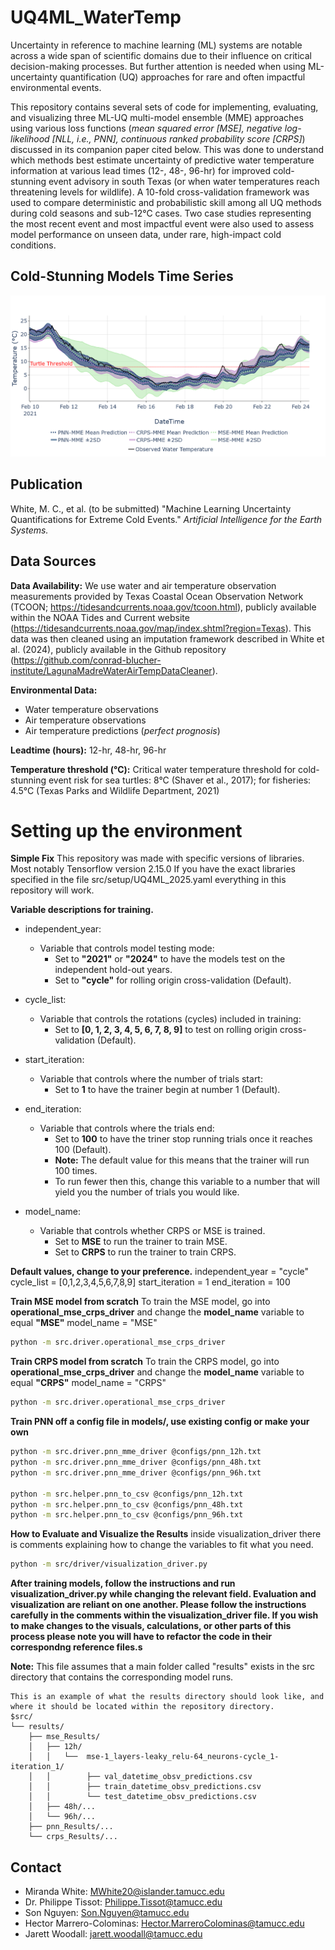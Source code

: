# UQ4ML_WaterTemp
Uncertainty in reference to machine learning (ML) systems are notable across a wide span of scientific domains due to their influence on critical decision-making processes. But further attention is needed when using ML-uncertainty quantification (UQ) approaches for rare and often impactful environmental events.  

This repository contains several sets of code for implementing, evaluating, and visualizing three ML-UQ multi-model ensemble (MME) approaches using various loss functions (_mean squared error [MSE], negative log-likelihood [NLL, i.e., PNN], continuous ranked probability score [CRPS]_) discussed in its companion paper cited below. This was done to understand which methods best estimate uncertainty of predictive water temperature information at various lead times (12-, 48-, 96-hr) for improved cold-stunning event advisory in south Texas (or when water temperatures reach threatening levels for wildlife). A 10-fold cross-validation framework was used to compare deterministic and probabilistic skill among all UQ methods during cold seasons and sub-12°C cases. Two case studies representing the most recent event and most impactful event were also used to assess model performance on unseen data, under rare, high-impact cold conditions. 

## Cold-Stunning Models Time Series
![ColdStunNet Overview](images/image10.png)

## Publication
White, M. C., et al. (to be submitted) "Machine Learning Uncertainty Quantifications for Extreme Cold Events." _Artificial Intelligence for the Earth Systems._

## Data Sources

**Data Availability:**
We use water and air temperature observation measurements provided by Texas Coastal Ocean Observation Network (TCOON; https://tidesandcurrents.noaa.gov/tcoon.html), publicly available within the NOAA Tides and Current website (https://tidesandcurrents.noaa.gov/map/index.shtml?region=Texas). This data was then cleaned using an imputation framework described in White et al. (2024), publicly available in the Github repository (https://github.com/conrad-blucher-institute/LagunaMadreWaterAirTempDataCleaner).

**Environmental Data:**
- Water temperature observations
- Air temperature observations
- Air temperature predictions (_perfect prognosis_)

**Leadtime (hours):** 12-hr, 48-hr, 96-hr

**Temperature threshold (°C):** Critical water temperature threshold for cold-stunning event risk for sea turtles: 8°C (Shaver et al., 2017); for fisheries: 4.5°C (Texas Parks and Wildlife Department, 2021)


# Setting up the environment
**Simple Fix**
This repository was made with specific versions of libraries. Most notably Tensorflow version 2.15.0
If you have the exact libraries specified in the file src/setup/UQ4ML_2025.yaml everything in this repository will work. 


**Variable descriptions for training.**
* independent_year: 
    * Variable that controls model testing mode:
        * Set to **"2021"** or **"2024"** to have the models test on the independent hold-out years.
        * Set to **"cycle"** for rolling origin cross-validation (Default).
     
* cycle_list:
    * Variable that controls the rotations (cycles) included in training:
        * Set to **[0, 1, 2, 3, 4, 5, 6, 7, 8, 9]** to test on rolling origin cross-validation (Default).
     
* start_iteration:
    * Variable that controls where the number of trials start:
        * Set to **1** to have the trainer begin at number 1 (Default).
        
* end_iteration:
    * Variable that controls where the trials end:
        * Set to **100** to have the triner stop running trials once it reaches 100 (Default).
        * **Note:** The default value for this means that the trainer will run 100 times.
        * To run fewer then this, change this variable to a number that will yield you the number of trials you would like.
     
* model_name:
    * Variable that controls whether CRPS or MSE is trained.
        * Set to **MSE** to run the trainer to train MSE.
        * Set to **CRPS** to run the trainer to train CRPS. 


**Default values, change to your preference.**
independent_year = "cycle"
cycle_list = [0,1,2,3,4,5,6,7,8,9] 
start_iteration = 1
end_iteration = 100

**Train MSE model from scratch**
To train the MSE model, go into **operational_mse_crps_driver** and change the **model_name** variable to equal **"MSE"**
model_name = "MSE"
```bash
python -m src.driver.operational_mse_crps_driver 
```

**Train CRPS model from scratch**
To train the CRPS model, go into **operational_mse_crps_driver** and change the **model_name** variable to equal **"CRPS"**
model_name = "CRPS" 
```bash
python -m src.driver.operational_mse_crps_driver 
```

**Train PNN off a config file in models/, use existing config or make your own**
```bash
python -m src.driver.pnn_mme_driver @configs/pnn_12h.txt
python -m src.driver.pnn_mme_driver @configs/pnn_48h.txt
python -m src.driver.pnn_mme_driver @configs/pnn_96h.txt

python -m src.helper.pnn_to_csv @configs/pnn_12h.txt
python -m src.helper.pnn_to_csv @configs/pnn_48h.txt
python -m src.helper.pnn_to_csv @configs/pnn_96h.txt
```

**How to Evaluate and Visualize the Results**
inside visualization_driver there is comments explaining how to change the variables to fit what you need.
```bash
python -m src/driver/visualization_driver.py
```

**After training models, follow the instructions and run visualization_driver.py while changing the relevant field. Evaluation and visualization are reliant on one another. Please follow the instructions carefully in the comments within the visualization_driver file.
If you wish to make changes to the visuals, calculations, or other parts of this process please note you will have to refactor the code in their correspondng reference files.s**

**Note:** This file assumes that a main folder called "results" exists in the src directory that contains the corresponding model runs.
```
This is an example of what the results directory should look like, and where it should be located within the repository directory.
$src/
└── results/
    ├── mse_Results/
    │   ├── 12h/
    │   │   └──  mse-1_layers-leaky_relu-64_neurons-cycle_1-iteration_1/
    │   │        ├── val_datetime_obsv_predictions.csv
    │   │        ├── train_datetime_obsv_predictions.csv
    │   │        └── test_datetime_obsv_predictions.csv
    │   ├── 48h/...
    │   └── 96h/...
    ├── pnn_Results/...
    └── crps_Results/...
```

## Contact
* Miranda White: [MWhite20@islander.tamucc.edu](mailto:mwhite20@islander.tamucc.edu) <br>
* Dr. Philippe Tissot: [Philippe.Tissot@tamucc.edu](mailto:Philippe.Tissot@tamucc.edu)<br>
* Son Nguyen: [Son.Nguyen@tamucc.edu](mailto:Son.Nguyen@tamucc.edu) <br>
* Hector Marrero-Colominas: [Hector.MarreroColominas@tamucc.edu](mailto:Hector.MarreroColominas@tamucc.edu) <br>
* Jarett Woodall: [jarett.woodall@tamucc.edu](mailto:jarett.woodall@tamucc.edu) <br>
